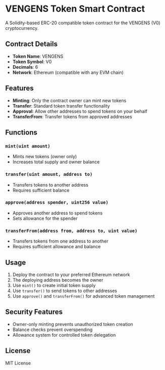 # VENGENS Token Smart Contract

A Solidity-based ERC-20 compatible token contract for the VENGENS (V0) cryptocurrency.

## Contract Details

- **Token Name**: VENGENS
- **Token Symbol**: V0
- **Decimals**: 6
- **Network**: Ethereum (compatible with any EVM chain)

## Features

- **Minting**: Only the contract owner can mint new tokens
- **Transfer**: Standard token transfer functionality
- **Approval**: Allow other addresses to spend tokens on your behalf
- **TransferFrom**: Transfer tokens from approved addresses

## Functions

### `mint(uint amount)`
- Mints new tokens (owner only)
- Increases total supply and owner balance

### `transfer(uint amount, address to)`
- Transfers tokens to another address
- Requires sufficient balance

### `approve(address spender, uint256 value)`
- Approves another address to spend tokens
- Sets allowance for the spender

### `transferFrom(address from, address to, uint value)`
- Transfers tokens from one address to another
- Requires sufficient allowance and balance

## Usage

1. Deploy the contract to your preferred Ethereum network
2. The deploying address becomes the owner
3. Use `mint()` to create initial token supply
4. Use `transfer()` to send tokens to other addresses
5. Use `approve()` and `transferFrom()` for advanced token management

## Security Features

- Owner-only minting prevents unauthorized token creation
- Balance checks prevent overspending
- Allowance system for controlled token delegation

## License

MIT License
